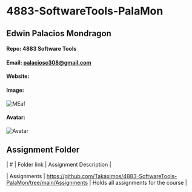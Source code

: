 # 4883-SoftwareTools-PalaMon
## Edwin Palacios Mondragon
#### Repo: 4883 Software Tools
#### Email: palaciosc308@gmail.com
#### Website:
#### Image:
![MEaf](https://i.kym-cdn.com/photos/images/facebook/001/754/950/555)
#### Avatar:
![Avatar](https://www.pennlive.com/resizer/2s9yGlOJZ434P62jhjJw9ngtS8w=/1280x0/smart/advancelocal-adapter-image-uploads.s3.amazonaws.com/image.pennlive.com/home/penn-media/width2048/img/nation-world/photo/monkeyjpg-f0a30582aef21f0b.jpg)
## Assignment Folder
| # | Folder link | Assignment Description  | 

| Assignments | https://github.com/Takaximos/4883-SoftwareTools-PalaMon/tree/main/Assignments | Holds all assignments for the course  |
